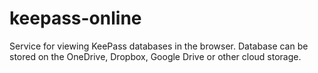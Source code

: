 # keepass-online
Service for viewing KeePass databases in the browser. Database can be stored on the OneDrive, Dropbox, Google Drive or other cloud storage.
